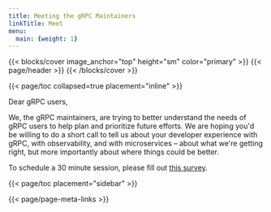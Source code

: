 ```yaml
---
title: Meeting the gRPC Maintainers
linkTitle: Meet
menu:
  main: {weight: 1}
---
```


{{< blocks/cover image_anchor="top" height="sm" color="primary" >}}
{{< page/header >}}
{{< /blocks/cover >}}

<div class="container l-container--padded">

<div class="row">
{{< page/toc collapsed=true placement="inline" >}}
</div>

<div class="row">
<div class="col-12 col-lg-8">

Dear gRPC users,

We, the gRPC maintainers, are trying to better understand the needs of
gRPC users to help plan and prioritize future efforts. We are hoping you'd be
willing to do a short call to tell us about your developer experience with gRPC,
with observability, and with microservices – about what we're getting right, but
more importantly about where things could be better.

To schedule a 30 minute session, please fill out <a name="this-survey" href="https://docs.google.com/forms/d/e/1FAIpQLSe1klQIom5SnpL7czmNFI9MZHy_eNwOCHghV0e61hTzY93qWw/viewform?usp=sf_link">this survey</a>.

</div>

{{< page/toc placement="sidebar" >}}

</div>

{{< page/page-meta-links >}}

</div>
